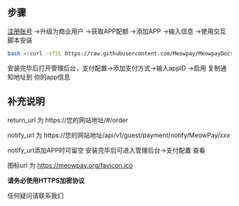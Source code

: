 ## 步骤
<a href="https://meowpay.org" target="_blank" >注册账号</a> ->升级为商业用户 ->获取APP配额 ->添加APP ->输入信息 ->使用交互脚本安装

``` bash
bash <(curl -sfSL https://raw.githubusercontent.com/Meowpay/MeowpayDocs/main/install.sh)
```


安装完毕后打开管理后台，支付配置->添加支付方式->输入appID ->启用 复制通知地址到 你的app信息

## 补充说明
return_url 为 https://您的网站地址/#/order

notify_url 为 https://您的网站地址/api/v1/guest/payment/notify/MeowPay/xxx

notify_url添加APP时可留空 安装完毕后可进入管理后台->支付配置 查看

图标url 为 https://meowpay.org/favicon.ico

**请务必使用HTTPS加密协议**

任何疑问请<a herf="https://t.me/MeowpayChannel" target="_blank" >联系我们</a>